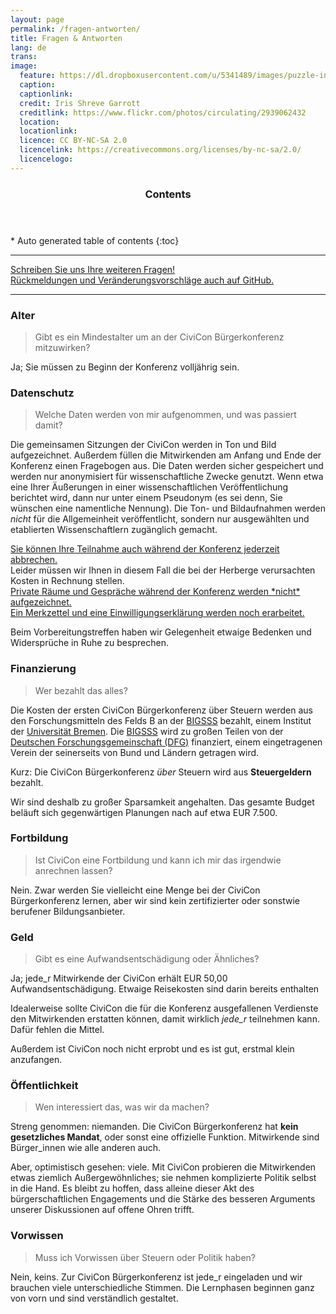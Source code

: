 ```yaml
---
layout: page
permalink: /fragen-antworten/
title: Fragen & Antworten
lang: de
trans:
image:
  feature: https://dl.dropboxusercontent.com/u/5341489/images/puzzle-incomplete_crop.jpg  
  caption:
  captionlink:
  credit: Iris Shreve Garrott
  creditlink: https://www.flickr.com/photos/circulating/2939062432
  location:
  locationlink:
  licence: CC BY-NC-SA 2.0
  licencelink: https://creativecommons.org/licenses/by-nc-sa/2.0/
  licencelogo:
---
```

<section id="table-of-contents" class="toc">
  <header>
    <h3>Contents</h3>
  </header>
<div id="drawer" markdown="1">
*  Auto generated table of contents
{:toc}
</div>
</section><!-- /#table-of-contents -->

---

<div markdown="0"><a href="/kontakt/" class="btn btn-success">Schreiben Sie uns Ihre weiteren Fragen!</a></div>

<div markdown="0"><a href="https://github.com/civicon/civicon.github.io/issues" class="btn btn-info">Rückmeldungen und Veränderungsvorschläge auch auf GitHub.</a></div>

---

### Alter

> Gibt es ein Mindestalter um an der CiviCon Bürgerkonferenz mitzuwirken?

Ja; Sie müssen zu Beginn der Konferenz volljährig sein.


### Datenschutz

> Welche Daten werden von mir aufgenommen, und was passiert damit?

Die gemeinsamen Sitzungen der CiviCon werden in Ton und Bild aufgezeichnet.
Außerdem füllen die Mitwirkenden am Anfang und Ende der Konferenz einen Fragebogen aus.
Die Daten werden sicher gespeichert und werden nur anonymisiert für wissenschaftliche Zwecke genutzt.
Wenn etwa eine Ihrer Äußerungen in einer wissenschaftlichen Veröffentlichung berichtet wird, dann nur unter einem Pseudonym (es sei denn, Sie wünschen eine namentliche Nennung).
Die Ton- und Bildaufnahmen werden *nicht* für die Allgemeinheit veröffentlicht, sondern nur ausgewählten und etablierten Wissenschaftlern zugänglich gemacht.

<div markdown="0"><a href="" class="btn btn-success">Sie können Ihre Teilnahme auch während der Konferenz jederzeit abbrechen.</a></div>
Leider müssen wir Ihnen in diesem Fall die bei der Herberge verursachten Kosten in Rechnung stellen.

<div markdown="0"><a href="" class="btn btn-warning">Private Räume und Gespräche während der Konferenz werden *nicht* aufgezeichnet.</a></div>

<div markdown="0"><a href="" class="btn btn-info">Ein Merkzettel und eine Einwilligungserklärung werden noch erarbeitet.</a></div>

Beim Vorbereitungstreffen haben wir Gelegenheit etwaige Bedenken und Widersprüche in Ruhe zu besprechen.


### Finanzierung

> Wer bezahlt das alles?

Die Kosten der ersten CiviCon Bürgerkonferenz über Steuern werden aus den Forschungsmitteln des Felds B an der [BIGSSS](http://www.bigsss-bremen.de) bezahlt, einem Institut der [Universität Bremen](http://www.uni-bremen.de).
Die [BIGSSS](http://www.bigsss-bremen.de) wird zu großen Teilen von der [Deutschen Forschungsgemeinschaft (DFG)](http://www.dfg.de) finanziert, einem eingetragenen Verein der seinerseits von Bund und Ländern getragen wird.

Kurz: Die CiviCon Bürgerkonferenz *über* Steuern wird aus **Steuergeldern** bezahlt.

Wir sind deshalb zu großer Sparsamkeit angehalten.
Das gesamte Budget beläuft sich gegenwärtigen Planungen nach auf etwa EUR 7.500.


### Fortbildung

> Ist CiviCon eine Fortbildung und kann ich mir das irgendwie anrechnen lassen?

Nein.
Zwar werden Sie vielleicht eine Menge bei der CiviCon Bürgerkonferenz lernen, aber wir sind kein zertifizierter oder sonstwie berufener Bildungsanbieter.


### Geld

> Gibt es eine Aufwandsentschädigung oder Ähnliches?

Ja; jede_r Mitwirkende der CiviCon erhält EUR 50,00 Aufwandsentschädigung.
Etwaige Reisekosten sind darin bereits enthalten

Idealerweise sollte CiviCon die für die Konferenz ausgefallenen Verdienste den Mitwirkenden erstatten können, damit wirklich *jede_r* teilnehmen kann.
Dafür fehlen die Mittel.

Außerdem ist CiviCon noch nicht erprobt und es ist gut, erstmal klein anzufangen.


### Öffentlichkeit

> Wen interessiert das, was wir da machen?

Streng genommen: niemanden.
Die CiviCon Bürgerkonferenz hat **kein gesetzliches Mandat**, oder sonst eine offizielle Funktion.
Mitwirkende sind Bürger_innen wie alle anderen auch.

Aber, optimistisch gesehen: viele.
Mit CiviCon probieren die Mitwirkenden etwas ziemlich Außergewöhnliches; sie nehmen komplizierte Politik selbst in die Hand.
Es bleibt zu hoffen, dass alleine dieser Akt des bürgerschaftlichen Engagements und die Stärke des besseren Arguments unserer Diskussionen auf offene Ohren trifft.


### Vorwissen

> Muss ich Vorwissen über Steuern oder Politik haben?

Nein, keins.
Zur CiviCon Bürgerkonferenz ist jede_r eingeladen und wir brauchen viele unterschiedliche Stimmen.
Die Lernphasen beginnen ganz von vorn und sind verständlich gestaltet.
